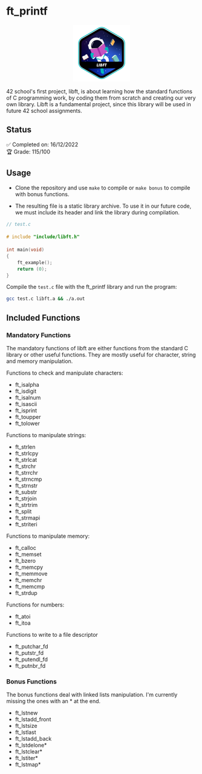 # ft_printf

<p align="center">
  <img src="https://github.com/ArenKae/ArenKae/blob/main/42%20badges/libfte.png" alt="libft 42 project badge"/>
</p>

42 school's first project, libft, is about learning how the standard functions of C programming work, by coding them from scratch and creating our very own library. Libft is a  fundamental project, since this library will be used in future 42 school assignments.

## Status
✅ Completed on: 16/12/2022
</br>
🏆 Grade: 115/100

## Usage

- Clone the repository and use ```make``` to compile or ```make bonus``` to compile with bonus functions.

- The resulting file is a static library archive. To use it in our future code, we must include its header and link the library during compilation.

```c
// test.c

# include "include/libft.h"

int main(void)
{
	ft_example();
	return (0);
}
```
Compile the ``test.c`` file with the ft_printf library and run the program:
```bash
gcc test.c libft.a && ./a.out
```

## Included Functions

### Mandatory Functions
The mandatory functions of libft are either functions from the standard C library or other useful functions. They are mostly useful for character, string and memory manipulation.

Functions to check and manipulate characters:
- ft_isalpha
- ft_isdigit
- ft_isalnum
- ft_isascii
- ft_isprint
- ft_toupper
- ft_tolower

Functions to manipulate strings:
- ft_strlen
- ft_strlcpy
- ft_strlcat
- ft_strchr
- ft_strrchr
- ft_strncmp
- ft_strnstr
- ft_substr
- ft_strjoin
- ft_strtrim
- ft_split
- ft_strmapi
- ft_striteri

Functions to manipulate memory:
- ft_calloc
- ft_memset
- ft_bzero
- ft_memcpy
- ft_memmove
- ft_memchr
- ft_memcmp
- ft_strdup

Functions for numbers:
- ft_atoi
- ft_itoa

Functions to write to a file descriptor
- ft_putchar_fd
- ft_putstr_fd
- ft_putendl_fd
- ft_putnbr_fd

### Bonus Functions
The bonus functions deal with linked lists manipulation. I'm currently missing the ones with an * at the end.
- ft_lstnew
- ft_lstadd_front
- ft_lstsize
- ft_lstlast
- ft_lstadd_back
- ft_lstdelone*
- ft_lstclear*
- ft_lstiter*
- ft_lstmap*
